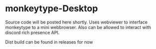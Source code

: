 # monkeytype-Desktop

Source code will be posted here shortly. Uses webviewer to interface monkeytype to a mini webbrowser. Also can be allowed to interact with discord rich presence API.

Dist build can be found in releases for now
